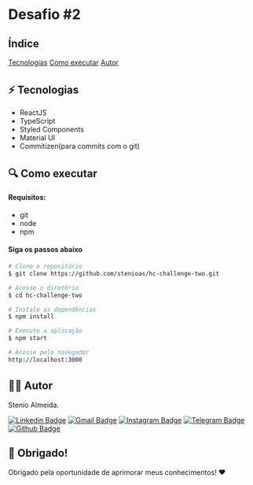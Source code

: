 <h1>Desafio #2</h1>

<h2>Índice</h2>

<a href="#technologies">Tecnologias</a>
<a href="#run">Como executar</a>
<a href="#author">Autor</a>

<h6 id="technologies">

## :zap: Tecnologias

- ReactJS
- TypeScript
- Styled Components
- Material UI
- Commitizen(para commits com o git)

<h6 id="run">

## :mag: Como executar

#### Requisitos:

- git
- node
- npm

#### Siga os passos abaixo

```bash
# Clone o repositório
$ git clone https://github.com/stenioas/hc-challenge-two.git

# Acesse o diretório
$ cd hc-challenge-two

# Instale as dependências
$ npm install

# Execute a aplicação
$ npm start

# Acesse pelo navegador
http://localhost:3000
```

<h6 id="author">

## 👨‍💻 Autor

Stenio Almeida.

[![Linkedin Badge](https://img.shields.io/badge/-linkedin-0A66C2?style=for-the-badge&logo=Linkedin&logoColor=white&link=https://www.linkedin.com/in/stenioas/)](https://www.linkedin.com/in/stenioas/) [![Gmail Badge](https://img.shields.io/badge/-gmail-EA4335?style=for-the-badge&logo=Gmail&logoColor=white&link=mailto:stenioas@gmail.com)](mailto:stenioas@gmail.com) [![Instagram Badge](https://img.shields.io/badge/-instagram-E4405F?style=for-the-badge&logo=instagram&logoColor=white&link=https://www.instagram.com/stenioas/)](https://www.instagram.com/stenioas/) [![Telegram Badge](https://img.shields.io/badge/-telegram-26A5E4?style=for-the-badge&logo=telegram&logoColor=white&link=https://t.me/stenioas/)](https://t.me/stenioas/) [![Github Badge](https://img.shields.io/badge/-github-181717?style=for-the-badge&logo=github&logoColor=white&link=https://www.github.com/stenioas)](https://github.com/stenioas)

## :purple_heart: Obrigado!

Obrigado pela oportunidade de aprimorar meus conhecimentos! :heart:
